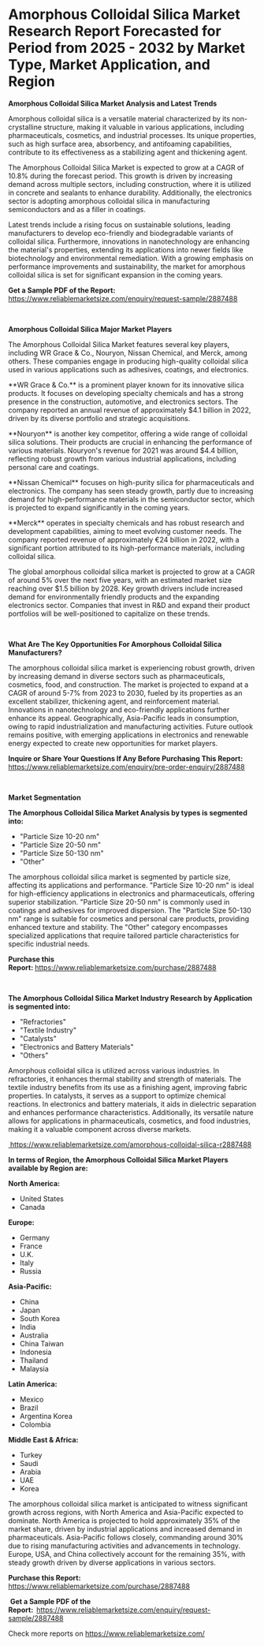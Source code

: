 <p><h1>Amorphous Colloidal Silica Market Research Report Forecasted for Period from 2025 -  2032 by Market Type, Market Application, and Region</h1></p><p><strong>Amorphous Colloidal Silica Market Analysis and Latest Trends</strong></p>
<p><p>Amorphous colloidal silica is a versatile material characterized by its non-crystalline structure, making it valuable in various applications, including pharmaceuticals, cosmetics, and industrial processes. Its unique properties, such as high surface area, absorbency, and antifoaming capabilities, contribute to its effectiveness as a stabilizing agent and thickening agent.</p><p>The Amorphous Colloidal Silica Market is expected to grow at a CAGR of 10.8% during the forecast period. This growth is driven by increasing demand across multiple sectors, including construction, where it is utilized in concrete and sealants to enhance durability. Additionally, the electronics sector is adopting amorphous colloidal silica in manufacturing semiconductors and as a filler in coatings. </p><p>Latest trends include a rising focus on sustainable solutions, leading manufacturers to develop eco-friendly and biodegradable variants of colloidal silica. Furthermore, innovations in nanotechnology are enhancing the material's properties, extending its applications into newer fields like biotechnology and environmental remediation. With a growing emphasis on performance improvements and sustainability, the market for amorphous colloidal silica is set for significant expansion in the coming years.</p></p>
<p><strong>Get a Sample PDF of the Report:&nbsp;</strong> <a href="https://www.reliablemarketsize.com/enquiry/request-sample/2887488?utm_campaign=2300&utm_medium=2&utm_source=Github&utm_content=ia&utm_term=14032025&utm_id=amorphous-colloidal-silica">https://www.reliablemarketsize.com/enquiry/request-sample/2887488</a></p>
<p>&nbsp;</p>
<p><strong>Amorphous Colloidal Silica Major Market Players</strong></p>
<p><p>The Amorphous Colloidal Silica Market features several key players, including WR Grace & Co., Nouryon, Nissan Chemical, and Merck, among others. These companies engage in producing high-quality colloidal silica used in various applications such as adhesives, coatings, and electronics.</p><p>**WR Grace & Co.** is a prominent player known for its innovative silica products. It focuses on developing specialty chemicals and has a strong presence in the construction, automotive, and electronics sectors. The company reported an annual revenue of approximately $4.1 billion in 2022, driven by its diverse portfolio and strategic acquisitions.</p><p>**Nouryon** is another key competitor, offering a wide range of colloidal silica solutions. Their products are crucial in enhancing the performance of various materials. Nouryon's revenue for 2021 was around $4.4 billion, reflecting robust growth from various industrial applications, including personal care and coatings.</p><p>**Nissan Chemical** focuses on high-purity silica for pharmaceuticals and electronics. The company has seen steady growth, partly due to increasing demand for high-performance materials in the semiconductor sector, which is projected to expand significantly in the coming years.</p><p>**Merck** operates in specialty chemicals and has robust research and development capabilities, aiming to meet evolving customer needs. The company reported revenue of approximately €24 billion in 2022, with a significant portion attributed to its high-performance materials, including colloidal silica.</p><p>The global amorphous colloidal silica market is projected to grow at a CAGR of around 5% over the next five years, with an estimated market size reaching over $1.5 billion by 2028. Key growth drivers include increased demand for environmentally friendly products and the expanding electronics sector. Companies that invest in R&D and expand their product portfolios will be well-positioned to capitalize on these trends.</p></p>
<p>&nbsp;</p>
<p><strong>What Are The Key Opportunities For Amorphous Colloidal Silica Manufacturers?</strong></p>
<p><p>The amorphous colloidal silica market is experiencing robust growth, driven by increasing demand in diverse sectors such as pharmaceuticals, cosmetics, food, and construction. The market is projected to expand at a CAGR of around 5-7% from 2023 to 2030, fueled by its properties as an excellent stabilizer, thickening agent, and reinforcement material. Innovations in nanotechnology and eco-friendly applications further enhance its appeal. Geographically, Asia-Pacific leads in consumption, owing to rapid industrialization and manufacturing activities. Future outlook remains positive, with emerging applications in electronics and renewable energy expected to create new opportunities for market players.</p></p>
<p><strong>Inquire or Share Your Questions If Any Before Purchasing This Report:</strong> <a href="https://www.reliablemarketsize.com/enquiry/pre-order-enquiry/2887488?utm_campaign=2300&utm_medium=2&utm_source=Github&utm_content=ia&utm_term=14032025&utm_id=amorphous-colloidal-silica">https://www.reliablemarketsize.com/enquiry/pre-order-enquiry/2887488</a></p>
<p>&nbsp;</p>
<p><strong>Market Segmentation</strong></p>
<p><strong>The Amorphous Colloidal Silica Market Analysis by types is segmented into:</strong></p>
<p><ul><li>"Particle Size 10-20 nm"</li><li>"Particle Size 20-50 nm"</li><li>"Particle Size 50-130 nm"</li><li>"Other"</li></ul></p>
<p><p>The amorphous colloidal silica market is segmented by particle size, affecting its applications and performance. "Particle Size 10-20 nm" is ideal for high-efficiency applications in electronics and pharmaceuticals, offering superior stabilization. "Particle Size 20-50 nm" is commonly used in coatings and adhesives for improved dispersion. The "Particle Size 50-130 nm" range is suitable for cosmetics and personal care products, providing enhanced texture and stability. The "Other" category encompasses specialized applications that require tailored particle characteristics for specific industrial needs.</p></p>
<p><strong>Purchase this Report:&nbsp;</strong><a href="https://www.reliablemarketsize.com/purchase/2887488?utm_campaign=2300&utm_medium=2&utm_source=Github&utm_content=ia&utm_term=14032025&utm_id=amorphous-colloidal-silica">https://www.reliablemarketsize.com/purchase/2887488</a></p>
<p>&nbsp;</p>
<p><strong>The Amorphous Colloidal Silica Market Industry Research by Application is segmented into:</strong></p>
<p><ul><li>"Refractories"</li><li>"Textile Industry"</li><li>"Catalysts"</li><li>"Electronics and Battery Materials"</li><li>"Others"</li></ul></p>
<p><p>Amorphous colloidal silica is utilized across various industries. In refractories, it enhances thermal stability and strength of materials. The textile industry benefits from its use as a finishing agent, improving fabric properties. In catalysts, it serves as a support to optimize chemical reactions. In electronics and battery materials, it aids in dielectric separation and enhances performance characteristics. Additionally, its versatile nature allows for applications in pharmaceuticals, cosmetics, and food industries, making it a valuable component across diverse markets.</p></p>
<p><a href="https://www.reliablemarketsize.com/amorphous-colloidal-silica-r2887488?utm_campaign=2300&utm_medium=2&utm_source=Github&utm_content=ia&utm_term=14032025&utm_id=amorphous-colloidal-silica">&nbsp;https://www.reliablemarketsize.com/amorphous-colloidal-silica-r2887488</a></p>
<p><strong>In terms of Region, the Amorphous Colloidal Silica Market Players available by Region are:</strong></p>
<p>
    <p> <strong> North America: </strong>
        <ul>
            <li>United States</li>
            <li>Canada</li>
        </ul>
        </p> 
    <p> <strong> Europe: </strong>
        <ul>
            <li>Germany</li>
            <li>France</li>
            <li>U.K.</li>
            <li>Italy</li>
            <li>Russia</li>
        </ul>
        </p> 
    <p> <strong> Asia-Pacific: </strong>
        <ul>
            <li>China</li>
            <li>Japan</li>
            <li>South Korea</li>
            <li>India</li>
            <li>Australia</li>
            <li>China Taiwan</li>
            <li>Indonesia</li>
            <li>Thailand</li>
            <li>Malaysia</li>
        </ul>
        </p> 
    <p> <strong> Latin America: </strong>
        <ul>
            <li>Mexico</li>
            <li>Brazil</li>
            <li>Argentina Korea</li>
            <li>Colombia</li>
        </ul>
        </p> 
    <p> <strong> Middle East & Africa: </strong>
        <ul>
            <li>Turkey</li>
            <li>Saudi</li>
            <li>Arabia</li>
            <li>UAE</li>
            <li>Korea</li>
        </ul>
    </p>
    </p>
<p><p>The amorphous colloidal silica market is anticipated to witness significant growth across regions, with North America and Asia-Pacific expected to dominate. North America is projected to hold approximately 35% of the market share, driven by industrial applications and increased demand in pharmaceuticals. Asia-Pacific follows closely, commanding around 30% due to rising manufacturing activities and advancements in technology. Europe, USA, and China collectively account for the remaining 35%, with steady growth driven by diverse applications in various sectors.</p></p>
<p><strong>Purchase this Report: </strong><a href="https://www.reliablemarketsize.com/purchase/2887488?utm_campaign=2300&utm_medium=2&utm_source=Github&utm_content=ia&utm_term=14032025&utm_id=amorphous-colloidal-silica">https://www.reliablemarketsize.com/purchase/2887488</a></p>
<p>&nbsp;<strong>Get a Sample PDF of the Report:&nbsp;&nbsp;</strong><a href="https://www.reliablemarketsize.com/enquiry/request-sample/2887488?utm_campaign=2300&utm_medium=2&utm_source=Github&utm_content=ia&utm_term=14032025&utm_id=amorphous-colloidal-silica">https://www.reliablemarketsize.com/enquiry/request-sample/2887488</a></p>
<p><strong></strong></p>
<p>Check more reports on <a href="https://www.reliablemarketsize.com/?utm_campaign=2300&utm_medium=2&utm_source=Github&utm_content=ia&utm_term=14032025&utm_id=amorphous-colloidal-silica">https://www.reliablemarketsize.com/</a></p>